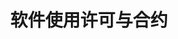 ---
title: 软件使用许可与合约
index: true
category:
  - 软件使用许可与合约
order: 5
prev:
  text: Content guidelines
  link: /zh-cn/Contribute/DocumentationContributions/content-guidelines.md
---
